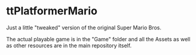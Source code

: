 # ttPlatformerMario
Just a little "tweaked" version of the original Super Mario Bros.

The actual playable game is in the "Game" folder and all the Assets as well as other resources are in the main repository itself.
